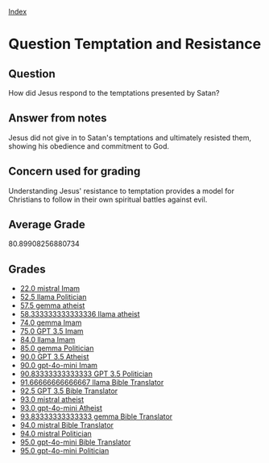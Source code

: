 
[Index](../../index.md)
# Question Temptation and Resistance
## Question
How did Jesus respond to the temptations presented by Satan?

## Answer from notes
Jesus did not give in to Satan's temptations and ultimately resisted them, showing his obedience and commitment to God.

## Concern used for grading
Understanding Jesus' resistance to temptation provides a model for Christians to follow in their own spiritual battles against evil.

## Average Grade
80.89908256880734

## Grades
 * [22.0 mistral Imam](../answers/mistral_Imam/Temptation_and_Resistance.md)
 * [52.5 llama Politician](../answers/llama_Politician/Temptation_and_Resistance.md)
 * [57.5 gemma atheist](../answers/gemma_atheist/Temptation_and_Resistance.md)
 * [58.333333333333336 llama atheist](../answers/llama_atheist/Temptation_and_Resistance.md)
 * [74.0 gemma Imam](../answers/gemma_Imam/Temptation_and_Resistance.md)
 * [75.0 GPT 3.5 Imam](../answers/GPT_3.5_Imam/Temptation_and_Resistance.md)
 * [84.0 llama Imam](../answers/llama_Imam/Temptation_and_Resistance.md)
 * [85.0 gemma Politician](../answers/gemma_Politician/Temptation_and_Resistance.md)
 * [90.0 GPT 3.5 Atheist](../answers/GPT_3.5_Atheist/Temptation_and_Resistance.md)
 * [90.0 gpt-4o-mini Imam](../answers/gpt-4o-mini_Imam/Temptation_and_Resistance.md)
 * [90.83333333333333 GPT 3.5 Politician](../answers/GPT_3.5_Politician/Temptation_and_Resistance.md)
 * [91.66666666666667 llama Bible Translator](../answers/llama_Bible_Translator/Temptation_and_Resistance.md)
 * [92.5 GPT 3.5 Bible Translator](../answers/GPT_3.5_Bible_Translator/Temptation_and_Resistance.md)
 * [93.0 mistral atheist](../answers/mistral_atheist/Temptation_and_Resistance.md)
 * [93.0 gpt-4o-mini Atheist](../answers/gpt-4o-mini_Atheist/Temptation_and_Resistance.md)
 * [93.83333333333333 gemma Bible Translator](../answers/gemma_Bible_Translator/Temptation_and_Resistance.md)
 * [94.0 mistral Bible Translator](../answers/mistral_Bible_Translator/Temptation_and_Resistance.md)
 * [94.0 mistral Politician](../answers/mistral_Politician/Temptation_and_Resistance.md)
 * [95.0 gpt-4o-mini Bible Translator](../answers/gpt-4o-mini_Bible_Translator/Temptation_and_Resistance.md)
 * [95.0 gpt-4o-mini Politician](../answers/gpt-4o-mini_Politician/Temptation_and_Resistance.md)
